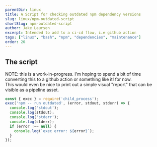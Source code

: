 ```yaml
---
parentDir: linux
title: A Script for checking outdated npm dependency versions
slug: linux/npm-outdated-script
shortSlug: npm-outdated-script
author: Jake Laursen
excerpt: Intended to add to a ci-cd flow, i.e github action
tags: ["linux", "bash", "npm", "dependencies", "maintenance"]
order: 26
---
```


## The script
NOTE: this is a work-in-progress. I'm hoping to spend a bit of time converting this to a github action or something like it! for now.  
This would even be nice to print out a simple visual "report" that can be visible as a pipeline asset.
```js
const { exec } = require('child_process');
exec('npm -- run outdated', (error, stdout, stderr) => {
  console.log('stdout');
  console.log(stdout);
  console.log('stderr');
  console.log(stderr);
  if (error !== null) {
    console.log(`exec error: ${error}`);
  }
});
```